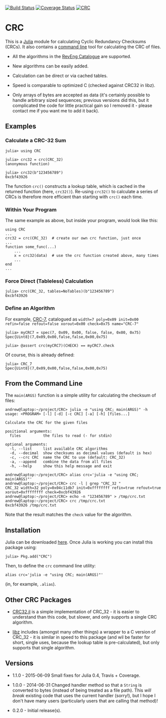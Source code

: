 [![Build
Status](https://travis-ci.org/andrewcooke/CRC.jl.png)](https://travis-ci.org/andrewcooke/CRC.jl)
[![Coverage Status](https://coveralls.io/repos/andrewcooke/CRC.jl/badge.svg)](https://coveralls.io/r/andrewcooke/CRC.jl)
[![CRC](http://pkg.julialang.org/badges/CRC_release.svg)](http://pkg.julialang.org/?pkg=CRC&ver=release)

# CRC

This is a [Julia](http://julialang.org/) module for calculating Cyclic
Redundancy Checksums (CRCs).  It also contains a [command
line](#from-the-command-line) tool for calculating the CRC of files.

* All the algorithms in the [RevEng
  Catalogue](http://reveng.sourceforge.net/crc-catalogue) are supported.

* New algorithms can be easily added.

* Calculation can be direct or via cached tables.

* Speed is comparable to optimized C (checked against CRC32 in libz).

* Only arrays of bytes are accepted as data (it's certainly possible
  to handle arbitrary sized sequences; previous versions did this, but
  it complicated the code for little practical gain so I removed it -
  please contact me if you want me to add it back).

## Examples

### Calculate a CRC-32 Sum

```
julia> using CRC

julia> crc32 = crc(CRC_32)
(anonymous function)

julia> crc32(b"123456789")
0xcbf43926
```

The function `crc()` constructs a lookup table, which is cached in the
returned function (here, `crc32()`).  Re-using `crc32()` to calculate a series
of CRCs is therefore more efficient than starting with `crc()` each time.

### Within Your Program

The same example as above, but inside your program, would look like this:

```
using CRC
...
crc32 = crc(CRC_32)  # create our own crc function, just once
...
function some_func(...)
    ...
    x = crc32(data)  # use the crc function created above, many times
    ...
end
...
```

### Force Direct (Tableless) Calculation

```
julia> crc(CRC_32, tables=NoTables)(b"123456789")
0xcbf43926
```

### Define an Algorithm

For example,
[CRC-7](http://reveng.sourceforge.net/crc-catalogue/1-15.htm#crc.cat-bits.7),
catalogued as `width=7 poly=0x09 init=0x00 refin=false refout=false
xorout=0x00 check=0x75 name="CRC-7"`

```
julia> myCRC7 = spec(7, 0x09, 0x00, false, false, 0x00, 0x75)
Spec{Uint8}(7,0x09,0x00,false,false,0x00,0x75)

julia> @assert crc(myCRC7)(CHECK) == myCRC7.check
```

Of course, this is already defined:

```
julia> CRC_7
Spec{Uint8}(7,0x09,0x00,false,false,0x00,0x75)
```

## From the Command Line

The `main(ARGS)` function is a simple utility for calculating the
checksum of files:

```
andrew@laptop:~/project/CRC> julia -e "using CRC; main(ARGS)" -h
usage: <PROGRAM> [-l] [-d] [-c CRC] [-a] [-h] [files...]

Calculate the CRC for the given files

positional arguments:
  files          the files to read (- for stdin)

optional arguments:
  -l, --list     list available CRC algorithms
  -d, --decimal  show checksums as decimal values (default is hex)
  -c, --crc CRC  name the CRC to use (default: CRC_32)
  -a, --append   combine the data from all files
  -h, --help     show this help message and exit

andrew@laptop:~/project/CRC> alias crc='julia -e "using CRC; main(ARGS)"'
andrew@laptop:~/project/CRC> crc -l | grep "CRC_32 "
CRC_32 width=32 poly=0x04c11db7 init=0xffffffff refin=true refout=true xorout=0xffffffff check=0xcbf43926
andrew@laptop:~/project/CRC> echo -n "123456789" > /tmp/crc.txt
andrew@laptop:~/project/CRC> crc /tmp/crc.txt
0xcbf43926 /tmp/crc.txt
```

Note that the result matches the `check` value for the algorithm.

## Installation

Julia can be downloaded [here](http://julialang.org/downloads/).  Once
Julia is working you can install this package using:

```
julia> Pkg.add("CRC")
```

Then, to define the `crc` command line utility:

```
alias crc='julia -e "using CRC; main(ARGS)"'
```

(in, for example, `.alias`).

## Other CRC Packages

* [CRC32.jl](https://github.com/fhs/CRC32.jl) is a simple implementation of
  CRC_32 - it is easier to understand than this code, but slower, and only
  supports a single CRC algorithm.

* [libz](https://github.com/dcjones/Zlib.jl) includes (amongst many
  other things) a wrapper to a C version of CRC_32 - it is similar in
  speed to this package (and wil be faster for short, single uses,
  because the lookup table is pre-calculated), but only supports that
  single algorithm.

## Versions

* 1.1.0 - 2015-06-09 Small fixes for Julia 0.4, Travis + Coverage.

* 1.0.0 - 2014-06-31 Changed handler method so that a `String` is converted to
  bytes (instead of being treated as a file path).  This *will break* existing
  code that uses the current handler (sorry!), but I hope I don't have many
  users (particularly users that are calling that method)!

* 0.2.0 - Initial release(s).

